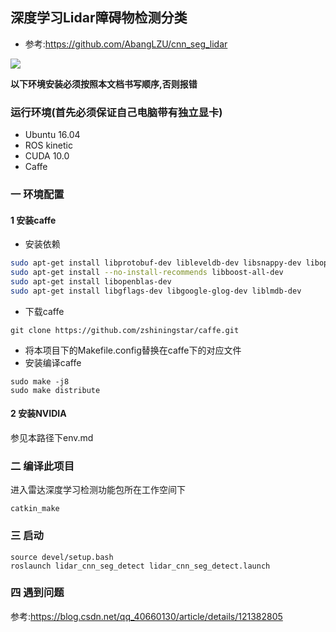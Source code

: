 ## 深度学习Lidar障碍物检测分类
* 参考:https://github.com/AbangLZU/cnn_seg_lidar

![](images/results.png)

**以下环境安装必须按照本文档书写顺序,否则报错**
### 运行环境(首先必须保证自己电脑带有独立显卡)
* Ubuntu 16.04
* ROS kinetic
* CUDA 10.0
* Caffe

### 一 环境配置

#### 1 安装caffe
* 安装依赖

```sh
sudo apt-get install libprotobuf-dev libleveldb-dev libsnappy-dev libopencv-dev libhdf5-serial-dev protobuf-compiler
sudo apt-get install --no-install-recommends libboost-all-dev
sudo apt-get install libopenblas-dev
sudo apt-get install libgflags-dev libgoogle-glog-dev liblmdb-dev
```

* 下载caffe
```
git clone https://github.com/zshiningstar/caffe.git
```

* 将本项目下的Makefile.config替换在caffe下的对应文件
* 安装编译caffe
```
sudo make -j8
sudo make distribute
```
#### 2 安装NVIDIA
参见本路径下env.md

### 二 编译此项目
进入雷达深度学习检测功能包所在工作空间下
```
catkin_make
```

### 三 启动
```
source devel/setup.bash
roslaunch lidar_cnn_seg_detect lidar_cnn_seg_detect.launch 
```
### 四 遇到问题
参考:https://blog.csdn.net/qq_40660130/article/details/121382805

